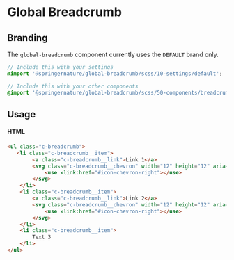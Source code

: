 # Global Breadcrumb

## Branding

The `global-breadcrumb` component currently uses the `DEFAULT` brand only.

```scss
// Include this with your settings
@import '@springernature/global-breadcrumb/scss/10-settings/default';

// Include this with your other components
@import '@springernature/global-breadcrumb/scss/50-components/breadcrumb';
```

## Usage

#### HTML
```html
<ul class="c-breadcrumb">
   <li class="c-breadcrumb__item">
        <a class="c-breadcrumb__link">Link 1</a>
        <svg class="c-breadcrumb__chevron" width="12" height="12" aria-hidden="true" focusable="false">
            <use xlink:href="#icon-chevron-right"></use>
        </svg>
    </li>
    <li class="c-breadcrumb__item">
        <a class="c-breadcrumb__link">Link 2</a>
        <svg class="c-breadcrumb__chevron" width="12" height="12" aria-hidden="true" focusable="false">
            <use xlink:href="#icon-chevron-right"></use>
        </svg>
    </li>
    <li class="c-breadcrumb__item">
        Text 3
    </li>
</ul>
```
